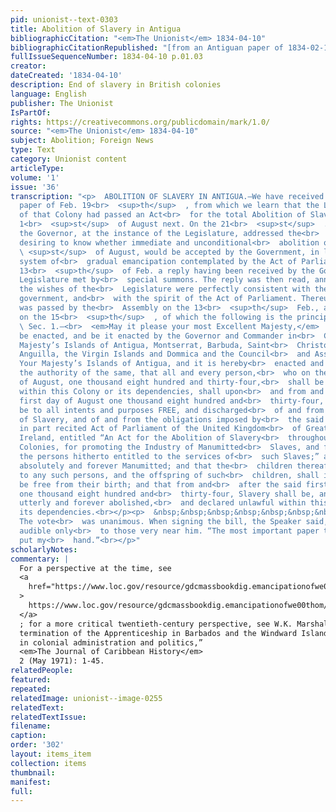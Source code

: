 ```yaml
---
pid: unionist--text-0303
title: Abolition of Slavery in Antigua
bibliographicCitation: "<em>The Unionist</em> 1834-04-10"
bibliographicCitationRepublished: "[from an Antiguan paper of 1834-02-19] (not researched)"
fullIssueSequenceNumber: 1834-04-10 p.01.03
creator: 
dateCreated: '1834-04-10'
description: End of slavery in British colonies
language: English
publisher: The Unionist
IsPartOf: 
rights: https://creativecommons.org/publicdomain/mark/1.0/
source: "<em>The Unionist</em> 1834-04-10"
subject: Abolition; Foreign News
type: Text
category: Unionist content
articleType: 
volume: '1'
issue: '36'
transcription: "<p>  ABOLITION OF SLAVERY IN ANTIGUA.—We have received an Antigua
  paper of Feb. 19<br>  <sup>th</sup>  , from which we learn that the Legislature
  of that Colony had passed an Act<br>  for the total Abolition of Slavery on the
  1<br>  <sup>st</sup>  of August next. On the 21<br>  <sup>st</sup>  . November,
  the Governor, at the instance of the Legislature, addressed the<br>  British Government,
  desiring to know whether immediate and unconditional<br>  abolition on the 1<br>
  \ <sup>st</sup>  of August, would be accepted by the Government, in lieu of the
  system of<br>  gradual emancipation contemplated by the Act of Parliament. On the
  13<br>  <sup>th</sup>  of Feb. a reply having been received by the Governor, the
  Legislature met by<br>  special summons. The reply was then read, announcing that
  the wishes of the<br>  Legislature were perfectly consistent with the views of the
  government, and<br>  with the spirit of the Act of Parliament. Thereupon an act
  was passed by the<br>  Assembly on the 13<br>  <sup>th</sup>  Feb., and by the Council
  on the 15<br>  <sup>th</sup>  , of which the following is the principal section:<br></p><p>
  \ Sec. 1.—<br>  <em>May it please your most Excellent Majesty,</em>  That it may
  be enacted, and be it enacted by the Governor and Commander in<br>  Chief of Your
  Majesty’s Islands of Antigua, Montserrat, Barbuda, Saint<br>  Christopher, Nevis,
  Anguilla, the Virgin Islands and Dommica and the Council<br>  and Assembly of this
  Your Majesty’s Islands of Antigua, and it is hereby<br>  enacted and ordained, by
  the authority of the same, that all and every person,<br>  who on the first day
  of August, one thousand eight hundred and thirty-four,<br>  shall be holden in slavery
  within this Colony or its dependencies, shall upon<br>  and from and after the said
  first day of August one thousand eight hundred and<br>  thirty-four, become, and
  be to all intents and purposes FREE, and discharged<br>  of and from all manner
  of Slavery, and of and from the obligations imposed by<br>  the said herein before
  in part recited Act of Parliament of the United Kingdom<br>  of Great Britain and
  Ireland, entitled “An Act for the Abolition of Slavery<br>  throughout the British
  Colonies, for promoting the Industry of Manumitted<br>  Slaves, and for compensating
  the persons hitherto entitled to the services of<br>  such Slaves;” and shall be
  absolutely and forever Manumitted; and that the<br>  children thereafter to be born
  to any such persons, and the offspring of such<br>  children, shall in like manner
  be free from their birth; and that from and<br>  after the said first day of August,
  one thousand eight hundred and<br>  thirty-four, Slavery shall be, and is hereby
  utterly and forever abolished,<br>  and declared unlawful within this colony and
  its dependencies.<br></p><p>  &nbsp;&nbsp;&nbsp;&nbsp;&nbsp;&nbsp;&nbsp;&nbsp;&nbsp;&nbsp;&nbsp;
  The vote<br>  was unanimous. When signing the bill, the Speaker said, in a tone
  audible only<br>  to those very near him. “The most important paper to which I ever
  put my<br>  hand.”<br></p>"
scholarlyNotes: 
commentary: |
  For a perspective at the time, see
  <a
    href="https://www.loc.gov/resource/gdcmassbookdig.emancipationofwe00thom/?st=gallery"
  >
    https://www.loc.gov/resource/gdcmassbookdig.emancipationofwe00thom/?st=gallery
  </a>
  ; for a more critical twentieth-century perspective, see W.K. Marshall, “The
  termination of the Apprenticeship in Barbados and the Windward Islands: an essay
  in colonial administration and politics,”
  <em>The Journal of Caribbean History</em>
  2 (May 1971): 1-45.
relatedPeople: 
featured: 
repeated: 
relatedImage: unionist--image-0255
relatedText: 
relatedTextIssue: 
filename: 
caption: 
order: '302'
layout: items_item
collection: items
thumbnail: 
manifest: 
full: 
---
```


